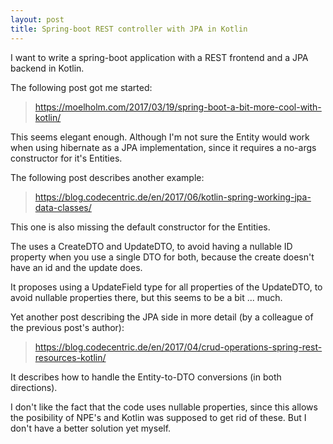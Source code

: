 ```yaml
---
layout: post
title: Spring-boot REST controller with JPA in Kotlin
---
```


I want to write a spring-boot application with a REST frontend and a JPA backend in Kotlin.

The following post got me started:
> <https://moelholm.com/2017/03/19/spring-boot-a-bit-more-cool-with-kotlin/>

This seems elegant enough. Although I'm not sure the Entity would work when using hibernate as a JPA implementation, since it requires a no-args constructor for it's Entities.

The following post describes another example:
> <https://blog.codecentric.de/en/2017/06/kotlin-spring-working-jpa-data-classes/>

This one is also missing the default constructor for the Entities.

The uses a CreateDTO and UpdateDTO, to avoid having a nullable ID property when you use a single DTO for both, because the create doesn't have an id and the update does.

It proposes using a UpdateField type for all properties of the UpdateDTO, to avoid nullable properties there, but this seems to be a bit ... much.

Yet another post describing the JPA side in more detail (by a colleague of the previous post's author):
> <https://blog.codecentric.de/en/2017/04/crud-operations-spring-rest-resources-kotlin/>

It describes how to handle the Entity-to-DTO conversions (in both directions).

I don't like the fact that the code uses nullable properties, since this allows the posibility of NPE's and Kotlin was supposed to get rid of these. But I don't have a better solution yet myself.
